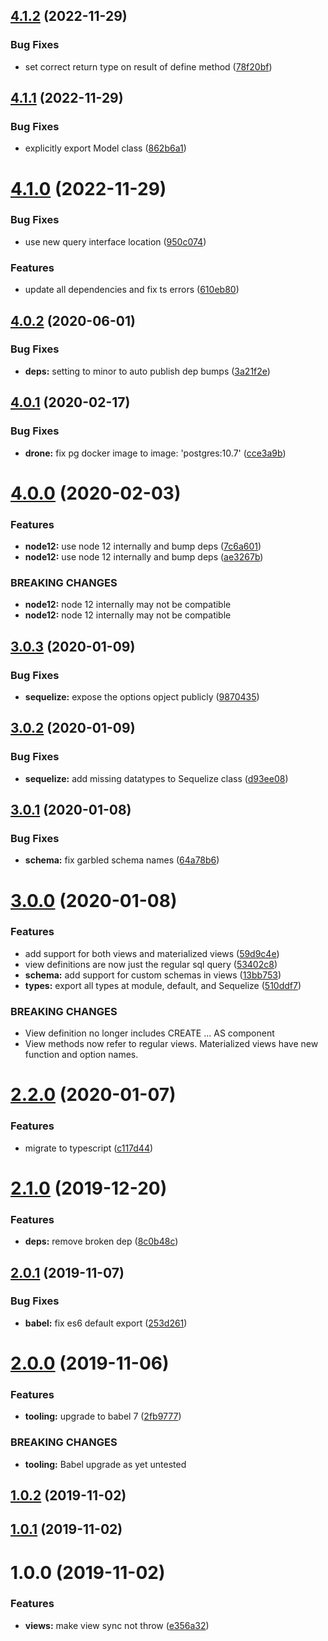 ## [4.1.2](https://github.com/sugarandmagic/sequelize-mv-support/compare/v4.1.1...v4.1.2) (2022-11-29)


### Bug Fixes

* set correct return type on result of define method ([78f20bf](https://github.com/sugarandmagic/sequelize-mv-support/commit/78f20bf32f48f86da7ec1c75cc245f869a0d50d0))

## [4.1.1](https://github.com/sugarandmagic/sequelize-mv-support/compare/v4.1.0...v4.1.1) (2022-11-29)


### Bug Fixes

* explicitly export Model class ([862b6a1](https://github.com/sugarandmagic/sequelize-mv-support/commit/862b6a1d2474843134ecc0649072a1b64b9e3b92))

# [4.1.0](https://github.com/sugarandmagic/sequelize-mv-support/compare/v4.0.2...v4.1.0) (2022-11-29)


### Bug Fixes

* use new query interface location ([950c074](https://github.com/sugarandmagic/sequelize-mv-support/commit/950c074d33a59df05f96f7bd39bfb09c131fc4c4))


### Features

* update all dependencies and fix ts errors ([610eb80](https://github.com/sugarandmagic/sequelize-mv-support/commit/610eb808d8be8184d7a8d732ad1e0236d1fb90a9))

## [4.0.2](https://github.com/sugarandmagic/sequelize-mv-support/compare/v4.0.1...v4.0.2) (2020-06-01)


### Bug Fixes

* **deps:** setting to minor to auto publish dep bumps ([3a21f2e](https://github.com/sugarandmagic/sequelize-mv-support/commit/3a21f2ee4473b512a10d5501e2ce43a57ee8d4fe))

## [4.0.1](https://github.com/sugarandmagic/sequelize-mv-support/compare/v4.0.0...v4.0.1) (2020-02-17)


### Bug Fixes

* **drone:** fix pg docker image to image: 'postgres:10.7' ([cce3a9b](https://github.com/sugarandmagic/sequelize-mv-support/commit/cce3a9bd4345f2dfc1d0a03a351c9d9fda6e123b))

# [4.0.0](https://github.com/sugarandmagic/sequelize-mv-support/compare/v3.0.3...v4.0.0) (2020-02-03)


### Features

* **node12:** use node 12 internally and bump deps ([7c6a601](https://github.com/sugarandmagic/sequelize-mv-support/commit/7c6a6010143dddd76d84e779383b5a6bc6921076))
* **node12:** use node 12 internally and bump deps ([ae3267b](https://github.com/sugarandmagic/sequelize-mv-support/commit/ae3267b656f03c341e211d457460215d48b1fb54))


### BREAKING CHANGES

* **node12:** node 12 internally may not be compatible
* **node12:** node 12 internally may not be compatible

## [3.0.3](https://github.com/sugarandmagic/sequelize-mv-support/compare/v3.0.2...v3.0.3) (2020-01-09)


### Bug Fixes

* **sequelize:** expose the options opject publicly ([9870435](https://github.com/sugarandmagic/sequelize-mv-support/commit/9870435228f5a2a642e88b4df1d3b34ef26a8bca))

## [3.0.2](https://github.com/sugarandmagic/sequelize-mv-support/compare/v3.0.1...v3.0.2) (2020-01-09)


### Bug Fixes

* **sequelize:** add missing datatypes to Sequelize class ([d93ee08](https://github.com/sugarandmagic/sequelize-mv-support/commit/d93ee0890c2880e0f0be7c9c19100e9b6cea4eb9))

## [3.0.1](https://github.com/sugarandmagic/sequelize-mv-support/compare/v3.0.0...v3.0.1) (2020-01-08)


### Bug Fixes

* **schema:** fix garbled schema names ([64a78b6](https://github.com/sugarandmagic/sequelize-mv-support/commit/64a78b60895cbfd375864067db27add9a1878b0b))

# [3.0.0](https://github.com/sugarandmagic/sequelize-mv-support/compare/v2.2.0...v3.0.0) (2020-01-08)


### Features

* add support for both views and materialized views ([59d9c4e](https://github.com/sugarandmagic/sequelize-mv-support/commit/59d9c4eabdd87e9a22000bbc1fe10bf7a1c0d6ae))
* view definitions are now just the regular sql query ([53402c8](https://github.com/sugarandmagic/sequelize-mv-support/commit/53402c8d591c5a9404f74ed9b61bd43c85f8a78d))
* **schema:** add support for custom schemas in views ([13bb753](https://github.com/sugarandmagic/sequelize-mv-support/commit/13bb753a4fa7281e5f30992f30f547e3b23e84f2))
* **types:** export all types at module, default, and Sequelize ([510ddf7](https://github.com/sugarandmagic/sequelize-mv-support/commit/510ddf7bf1ca774b68d158cadfd84f06a9fa5f65))


### BREAKING CHANGES

* View definition no longer includes CREATE ... AS component
* View methods now refer to regular views. Materialized views have new function and
option names.

# [2.2.0](https://github.com/sugarandmagic/sequelize-mv-support/compare/v2.1.0...v2.2.0) (2020-01-07)


### Features

* migrate to typescript ([c117d44](https://github.com/sugarandmagic/sequelize-mv-support/commit/c117d444f6b20da124249a3c8aa41a8fb87921bc))

# [2.1.0](https://github.com/sugarandmagic/sequelize-mv-support/compare/v2.0.1...v2.1.0) (2019-12-20)


### Features

* **deps:** remove broken dep ([8c0b48c](https://github.com/sugarandmagic/sequelize-mv-support/commit/8c0b48cda8f0c94e876303b492e7cd2d3c3f2c42))

## [2.0.1](https://github.com/sugarandmagic/sequelize-mv-support/compare/v2.0.0...v2.0.1) (2019-11-07)


### Bug Fixes

* **babel:** fix es6 default export ([253d261](https://github.com/sugarandmagic/sequelize-mv-support/commit/253d261eef15d5eafe668268c6be5c1aee9dd02a))

# [2.0.0](https://github.com/sugarandmagic/sequelize-mv-support/compare/v1.0.2...v2.0.0) (2019-11-06)


### Features

* **tooling:** upgrade to babel 7 ([2fb9777](https://github.com/sugarandmagic/sequelize-mv-support/commit/2fb97774462d11347930ffdfb1a7220a1023bba9))


### BREAKING CHANGES

* **tooling:** Babel upgrade as yet untested

## [1.0.2](https://github.com/sugarandmagic/sequelize-mv-support/compare/v1.0.1...v1.0.2) (2019-11-02)

## [1.0.1](https://github.com/sugarandmagic/sequelize-mv-support/compare/v1.0.0...v1.0.1) (2019-11-02)

# 1.0.0 (2019-11-02)


### Features

* **views:** make view sync not throw ([e356a32](https://github.com/sugarandmagic/sequelize-mv-support/commit/e356a3281c861f8e7716d2e3846c9c0572bf3c1e))
